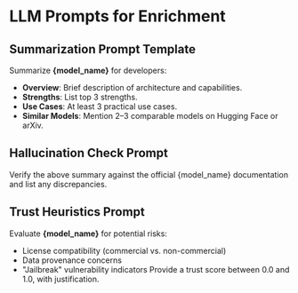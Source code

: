 # LLM Prompts for Enrichment

## Summarization Prompt Template
Summarize **{model_name}** for developers:

* **Overview**: Brief description of architecture and capabilities.
* **Strengths**: List top 3 strengths.
* **Use Cases**: At least 3 practical use cases.
* **Similar Models**: Mention 2–3 comparable models on Hugging Face or arXiv.

## Hallucination Check Prompt
Verify the above summary against the official {model_name} documentation and list any discrepancies.

## Trust Heuristics Prompt
Evaluate **{model_name}** for potential risks:

* License compatibility (commercial vs. non-commercial)
* Data provenance concerns
* "Jailbreak" vulnerability indicators
Provide a trust score between 0.0 and 1.0, with justification.
